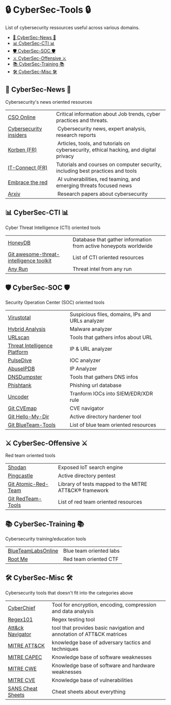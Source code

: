 # 🔒 CyberSec-Tools 🔒
List of cybersecurity ressources useful across various domains.

- [📰 CyberSec-News 📰](#-cybersec-news-)
- [📊 CyberSec-CTI 📊](#-cybersec-cti-)
- [🛡️ CyberSec-SOC 🛡️](#-cybersec-soc-)
- [⚔️ CyberSec-Offensive ⚔️](#-cybersec-offensive-)
- [📚 CyberSec-Training 📚](#-cybersec-training-)
- [🛠️ CyberSec-Misc 🛠️](#-cybersec-misc-)
  
## 📰 CyberSec-News 📰
Cybersecurity's news oriented resources

<table>
    <tr>
        <td>
            <a href="https://www.csoonline.com/" target="_blank">CSO Online</a>
        </td>
        <td>
            Critical information about Job trends, cyber practices and threats.
        </td>
    </tr>
    <tr>
        <td>
            <a href="https://www.cybersecurity-insiders.com/" target="_blank">Cybersecurity insiders</a>
        </td>
        <td>
​           Cybersecurity news, expert analysis, research reports
        </td>
    </tr>
    <tr>
        <td>
            <a href="https://korben.info/categories/securite-vie-privee/cybersecurite/" target="_blank">Korben (FR)</a>
        </td>
        <td>
​          Articles, tools, and tutorials on cybersecurity, ethical hacking, and digital privacy
        </td>
    </tr>
    <tr>
        <td>
            <a href="https://www.it-connect.fr/cours-tutoriels/securite-informatique/" target="_blank">IT-Connect (FR)</a>
        </td>
        <td>
            Tutorials and courses on computer security, including best practices and tools
        </td>
    </tr>
    <tr>
        <td>
            <a href="https://embracethered.com/blog/" target="_blank">Embrace the red</a>
        </td>
        <td>
​           AI vulnerabilities, red teaming, and emerging threats focused news
        </td>
    </tr>
    <tr>
        <td>
            <a href="https://arxiv.org/list/cs.CR/recent" target="_blank">Arxiv</a>
        </td>
        <td>
​           Research papers about cybersecurity
        </td>
    </tr>
</table>

## 📊 CyberSec-CTI 📊
Cyber Threat Intelligence (CTI) oriented tools

<table>
    <tr>
        <td>
            <a href="https://honeydb.io/" target="_blank">HoneyDB</a>
        </td>
        <td>
            Database that gather information from active honeypots worldwide
        </td>
    </tr>
    <tr>
        <td>
            <a href="https://github.com/hslatman/awesome-threat-intelligence" target="_blank">Git awesome-threat-intelligence toolkit</a>
        </td>
        <td>
            List of CTI oriented resources
        </td>
    </tr>
    <tr>
        <td>
            <a href="https://intelligence.any.run/" target="_blank">Any Run</a>
        </td>
        <td>
            Threat intel from any run
        </td>
    </tr>
</table>

## 🛡️ CyberSec-SOC 🛡️
<a name="cybersec-soc"></a>
Security Operation Center (SOC) oriented tools

<table>
    <tr>
        <td>
            <a href="https://www.virustotal.com/gui/home/upload" target="_blank">Virustotal</a>
        </td>
        <td>
            Suspicious files, domains, IPs and URLs analyzer
        </td>
    </tr>
    <tr>
        <td>
            <a href="https://www.hybrid-analysis.com/" target="_blank">Hybrid Analysis</a>
        </td>
        <td>
            Malware analyzer
        </td>
    </tr>
    <tr>
        <td>
            <a href="https://urlscan.io/" target="_blank">URLscan</a>
        </td>
        <td>
            Tools that gathers infos about URL
        </td>
    </tr>
    <tr>
        <td>
            <a href="https://threatintelligenceplatform.com/" target="_blank">Threat Intelligence Platform</a>
        </td>
        <td>
            IP & URL analyzer
        </td>
    </tr>
    <tr>
        <td>
            <a href="https://pulsedive.com/analyze/" target="_blank">PulseDive</a>
        </td>
        <td>
            IOC analyzer
        </td>
    </tr>
    <tr>
        <td>
            <a href="https://www.abuseipdb.com/" target="_blank">AbuseIPDB</a>
        </td>
        <td>
            IP Analyzer
        </td>
    </tr>
    <tr>
        <td>
            <a href="https://dnsdumpster.com/" target="_blank">DNSDumpster</a>
        </td>
        <td>
            Tools that gathers DNS infos
        </td>
    </tr>
    <tr>
        <td>
            <a href="https://www.phishtank.com/" target="_blank">Phishtank</a>
        </td>
        <td>
            Phishing url database
        </td>
    </tr>
    <tr>
        <td>
            <a href="https://uncoder.io/" target="_blank">Uncoder</a>
        </td>
        <td>
            Tranform IOCs into SIEM/EDR/XDR rule
        </td>
    </tr>
    <tr>
        <td>
            <a href="https://github.com/projectdiscovery/cvemap" target="_blank">Git CVEmap</a>
        </td>
        <td>
            CVE navigator
        </td>
    </tr>
    <tr>
        <td>
            <a href="https://github.com/LoicVeirman/Hello-My-Dir" target="_blank">Git Hello-My-Dir</a>
        </td>
        <td>
            Active directory hardener tool
        </td>
    </tr>
    <tr>
        <td>
            <a href="https://github.com/A-poc/BlueTeam-Tools" target="_blank">Git BlueTeam-Tools</a>
        </td>
        <td>
            List of blue team oriented resources
        </td>
    </tr>
</table>

## ⚔️ CyberSec-Offensive ⚔️
Red team oriented tools

<table>
    <tr>
        <td>
            <a href="https://www.shodan.io/" target="_blank">Shodan</a>
        </td>
        <td>
            Exposed IoT search engine 
        </td>
    </tr>
    <tr>
        <td>
            <a href="https://www.pingcastle.com/download/" target="_blank">Pingcastle</a>
        </td>
        <td>
            Active directory pentest
        </td>
    </tr>
    <tr>
        <td>
            <a href="https://github.com/redcanaryco/atomic-red-team" target="_blank">Git Atomic-Red-Team</a>
        </td>
        <td>
            Library of tests mapped to the MITRE ATT&CK® framework
        </td>
    </tr>
    <tr>
        <td>
            <a href="https://github.com/A-poc/RedTeam-Tools" target="_blank">Git RedTeam-Tools</a>
        </td>
        <td>
            List of red team oriented resources
        </td>
    </tr>
</table>

## 📚 CyberSec-Training 📚
Cybersecurity training/education tools

<table>
    <tr>
        <td>
            <a href="https://blueteamlabs.online/" target="_blank">BlueTeamLabsOnline</a>
        </td>
        <td>
            Blue team oriented labs
        </td>
    </tr>
    <tr>
        <td>
            <a href="https://www.root-me.org/" target="_blank">Root Me</a>
        </td>
        <td>
            Red team oriented CTF
        </td>
    </tr>
</table>

## 🛠️ CyberSec-Misc 🛠️
Cybersecurity tools that doesn't fit into the categories above

<table>
    <tr>
        <td>
            <a href="https://gchq.github.io/CyberChef/" target="_blank">CyberChief</a>
        </td>
        <td>
            Tool for encryption, encoding, compression and data analysis
        </td>
    </tr>
    <tr>
        <td>
            <a href="https://regex101.com/" target="_blank">Regex101</a>
        </td>
        <td>
            Regex testing tool
        </td>
    </tr>
    <tr>
        <td>
            <a href="https://mitre-attack.github.io/attack-navigator/" target="_blank">Att&ck Navigator</a>
        </td>
        <td>
            tool that provides basic navigation and annotation of ATT&CK matrices 
        </td>
    </tr>
    <tr>
        <td>
            <a href="https://attack.mitre.org/" target="_blank">MITRE ATT&CK</a>
        </td>
        <td>
            knowledge base of adversary tactics and techniques
        </td>
    </tr>
    <tr>
        <td>
            <a href="http://capec.mitre.org/" target="_blank">MITRE CAPEC</a>
        </td>
        <td>
            Knowledge base of software weaknesses
        </td>
    </tr>
    <tr>
        <td>
            <a href="https://cwe.mitre.org/" target="_blank">MITRE CWE</a>
        </td>
        <td>
            Knowledge base of software and hardware weaknesses
        </td>
    </tr>
    <tr>
        <td>
            <a href="https://www.cve.org/" target="_blank">MITRE CVE</a>
        </td>
        <td>
            Knowledge base of vulnerabilities 
        </td>
    </tr>
    <tr>
        <td>
            <a href="The Ultimate List of SANS Cheat Sheets" target="_blank">SANS Cheat Sheets</a>
        </td>
        <td>
            Cheat sheets about everything
        </td>
    </tr>
</table>
